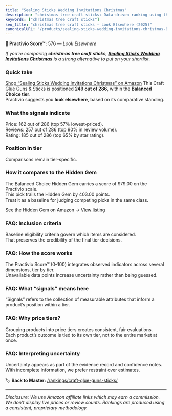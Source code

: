 ```yaml
---
title: "Sealing Sticks Wedding Invitations Christmas"
description: "christmas tree craft sticks: Data-driven ranking using the Practivio Score™. Positioned by quality, value, demand, findability, momentum."
keywords: ["christmas tree craft sticks"]
seo_title: "christmas tree craft sticks — Look Elsewhere (2025)"
canonicalURL: "/products/sealing-sticks-wedding-invitations-christmas-B0CJ2SJDQB/"
---
```


**🚫 Practivio Score™:** 576 — _Look Elsewhere_


*If you're comparing **christmas tree craft sticks**, **[Sealing Sticks Wedding Invitations Christmas](https://www.amazon.com/dp/B0CJ2SJDQB?tag=practivio-20)** is a strong alternative to put on your shortlist.*
### Quick take
[Shop “Sealing Sticks Wedding Invitations Christmas” on Amazon](https://www.amazon.com/dp/B0CJ2SJDQB?tag=practivio-20)
This Craft Glue Guns & Sticks is positioned **249 out of 286**, within the **Balanced Choice tier**.  
Practivio suggests you **look elsewhere**, based on its comparative standing.

### What the signals indicate
Price: 162 out of 286 (top 57% lowest-priced).  
Reviews: 257 out of 286 (top 90% in review volume).  
Rating: 185 out of 286 (top 65% by star rating).  

### Position in tier
Comparisons remain tier-specific.

### How it compares to the Hidden Gem
The Balanced Choice Hidden Gem carries a score of 979.00 on the Practivio scale.  
This pick trails the Hidden Gem by 403.00 points.  
Treat it as a baseline for judging competing picks in the same class.  

See the Hidden Gem on Amazon → [View listing](https://www.amazon.com/dp/B07K791YRP?tag=practivio-20)

### FAQ: Inclusion criteria
Baseline eligibility criteria govern which items are considered.  
That preserves the credibility of the final tier decisions.

### FAQ: How the score works
The Practivio Score™ (0–100) integrates observed indicators across several dimensions, tier by tier.  
Unavailable data points increase uncertainty rather than being guessed.

### FAQ: What “signals” means here
“Signals” refers to the collection of measurable attributes that inform a product’s position within a tier.

### FAQ: Why price tiers?
Grouping products into price tiers creates consistent, fair evaluations.  
Each product’s outcome is tied to its own tier, not to the entire market at once.

### FAQ: Interpreting uncertainty
Uncertainty appears as part of the evidence record and confidence notes.  
With incomplete information, we prefer restraint over estimates.


🏷️ **Back to Master:** [/rankings/craft-glue-guns-sticks/](/rankings/craft-glue-guns-sticks/)

---
_Disclosure: We use Amazon affiliate links which may earn a commission. We don’t display live prices or review counts. Rankings are produced using a consistent, proprietary methodology._
